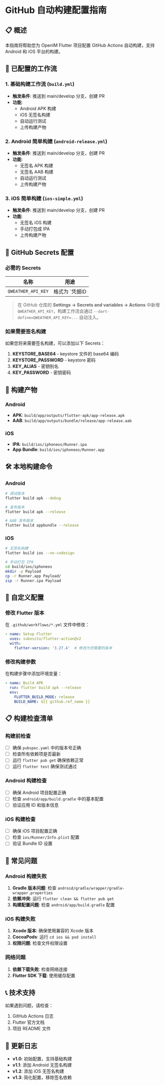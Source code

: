 # GitHub 自动构建配置指南

## 📋 概述

本指南将帮助您为 OpenIM Flutter 项目配置 GitHub Actions 自动构建，支持 Android 和 iOS 平台的构建。

## 🚀 已配置的工作流

### 1. 基础构建工作流 (`build.yml`)
- **触发条件**: 推送到 main/develop 分支，创建 PR
- **功能**: 
  - Android APK 构建
  - iOS 无签名构建
  - 自动运行测试
  - 上传构建产物

### 2. Android 简单构建 (`android-release.yml`)
- **触发条件**: 推送到 main/develop 分支，创建 PR
- **功能**:
  - 无签名 APK 构建
  - 无签名 AAB 构建
  - 自动运行测试
  - 上传构建产物

### 3. iOS 简单构建 (`ios-simple.yml`)
- **触发条件**: 推送到 main/develop 分支，创建 PR
- **功能**:
  - 无签名 iOS 构建
  - 手动打包成 IPA
  - 上传构建产物

## 🔐 GitHub Secrets 配置

### 必需的 Secrets

| 名称 | 用途 |
| ---- | ---- |
| `QWEATHER_API_KEY` | 格式为 `凭据ID|项目ID|[API_HOST|]私钥Base64`。若提供 `API_HOST`（例如 `ma4wcmc6h6.re.qweatherapi.com`），会优先使用该域名；私钥可通过 `base64 -w0 ed25519-private.pem` 生成。 |

> 在 GitHub 仓库的 **Settings → Secrets and variables → Actions** 中新增 `QWEATHER_API_KEY`，构建工作流会通过 `--dart-define=QWEATHER_API_KEY=...` 自动注入。

### 如果需要签名构建

如果您将来需要签名构建，可以添加以下 Secrets：

1. **KEYSTORE_BASE64** - keystore 文件的 base64 编码
2. **KEYSTORE_PASSWORD** - keystore 密码
3. **KEY_ALIAS** - 密钥别名
4. **KEY_PASSWORD** - 密钥密码

## 📱 构建产物

### Android
- **APK**: `build/app/outputs/flutter-apk/app-release.apk`
- **AAB**: `build/app/outputs/bundle/release/app-release.aab`

### iOS
- **IPA**: `build/ios/iphoneos/Runner.ipa`
- **App Bundle**: `build/ios/iphoneos/Runner.app`

## 🛠️ 本地构建命令

### Android
```bash
# 调试版本
flutter build apk --debug

# 发布版本
flutter build apk --release

# AAB 发布版本
flutter build appbundle --release
```

### iOS
```bash
# 无签名构建
flutter build ios --no-codesign

# 手动打包 IPA
cd build/ios/iphoneos
mkdir -p Payload
cp -r Runner.app Payload/
zip -r Runner.ipa Payload
```

## 🔧 自定义配置

### 修改 Flutter 版本
在 `.github/workflows/*.yml` 文件中修改：
```yaml
- name: Setup Flutter
  uses: subosito/flutter-action@v2
  with:
    flutter-version: '3.27.4'  # 修改为您需要的版本
```

### 修改构建参数
在构建步骤中添加环境变量：
```yaml
- name: Build APK
  run: flutter build apk --release
  env:
    FLUTTER_BUILD_MODE: release
    BUILD_NAME: ${{ github.ref_name }}
```

## 📋 构建检查清单

### 构建前检查
- [ ] 确保 `pubspec.yaml` 中的版本号正确
- [ ] 检查所有依赖项是否最新
- [ ] 运行 `flutter pub get` 确保依赖正常
- [ ] 运行 `flutter test` 确保测试通过

### Android 构建检查
- [ ] 确保 Android 项目配置正确
- [ ] 检查 `android/app/build.gradle` 中的基本配置
- [ ] 验证应用 ID 和版本信息

### iOS 构建检查
- [ ] 确保 iOS 项目配置正确
- [ ] 检查 `ios/Runner/Info.plist` 配置
- [ ] 验证 Bundle ID 设置

## 🚨 常见问题

### Android 构建失败
1. **Gradle 版本问题**: 检查 `android/gradle/wrapper/gradle-wrapper.properties`
2. **依赖冲突**: 运行 `flutter clean && flutter pub get`
3. **构建配置问题**: 检查 `android/app/build.gradle` 配置

### iOS 构建失败
1. **Xcode 版本**: 确保使用兼容的 Xcode 版本
2. **CocoaPods**: 运行 `cd ios && pod install`
3. **权限问题**: 检查文件权限设置

### 网络问题
1. **依赖下载失败**: 检查网络连接
2. **Flutter SDK 下载**: 使用缓存配置

## 📞 技术支持

如果遇到问题，请检查：
1. GitHub Actions 日志
2. Flutter 官方文档
3. 项目 README 文件

## 🔄 更新日志

- **v1.0**: 初始配置，支持基础构建
- **v1.1**: 添加 Android 无签名构建
- **v1.2**: 添加 iOS 无签名构建
- **v1.3**: 简化配置，移除签名依赖
